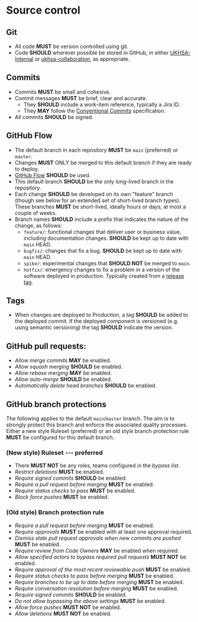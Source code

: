 # Source control

## Git

- All code **MUST** be version controlled using git.
- Code **SHOULD** wherever possible be stored in GitHub, in either [UKHSA-Internal](https://github.com/UKHSA-Internal) or [ukhsa-collaboration](https://github.com/ukhsa-collaboration), as appropriate.

## Commits

- Commits **MUST** be small and cohesive.
- Commit messages **MUST** be brief, clear and accurate.
  - They **SHOULD** include a work-item reference, typically a Jira ID.
  - They **MAY** follow the [Conventional Commits](https://www.conventionalcommits.org/) specification.
- All commits **SHOULD** be signed.

## GitHub Flow

- The default branch in each repository **MUST** be `main` (preferred) or `master`.
- Changes **MUST** ONLY be merged to this default branch if they are ready to deploy.
- [GitHub Flow](https://docs.github.com/en/get-started/using-github/github-flow) **SHOULD** be used.
- This default branch **SHOULD** be the only long-lived branch in the repository.
- Each change **SHOULD** be developed on its own "feature" branch (though see below for an extended set of short-lived branch types). These branches **MUST** be short-lived, ideally hours or days, at most a couple of weeks.
- Branch names **SHOULD** include a prefix that indicates the nature of the change, as follows:
  - `feature/`: functional changes that deliver user or business value, including documentation changes. **SHOULD** be kept up to date with `main` HEAD.
  - `bugfix/`: changes that fix a bug. **SHOULD** be kept up to date with `main` HEAD.
  - `spike/`: experimental changes that **SHOULD NOT** be merged to `main`.
  - `hotfix/`: emergency changes to fix a problem in a version of the software deployed in production. Typically created from a [release tag](#tags).

## Tags

- When changes are deployed to Production, a tag **SHOULD** be added to the deployed commit. If the deployed component is versioned (e.g. using semantic versioning) the tag **SHOULD** indicate the version.

## GitHub pull requests:

- _Allow merge commits_ **MAY** be enabled.
- _Allow squash merging_ **SHOULD** be enabled.
- _Allow rebase merging_ **MAY** be enabled.
- _Allow auto-merge_ **SHOULD** be enabled.
- _Automatically delete head branches_ **SHOULD** be enabled.

## GitHub branch protections

The following applies to the default `main`/`master` branch. The aim is to strongly protect this branch and enforce the associated quality processes. Either a new style Ruleset (preferred) or an old style branch protection rule **MUST** be configured for this default branch.

### (New style) Ruleset --- preferred

- There **MUST NOT** be any roles, teams configured in the _bypass list_.
- _Restrict deletions_ **MUST** be enabled.
- _Require signed commits_ **SHOULD** be enabled.
- _Require a pull request before merging_ **MUST** be enabled.
- _Require status checks to pass_ **MUST** be enabled.
- _Block force pushes_ **MUST** be enabled.

### (Old style) Branch protection rule

- _Require a pull request before merging_ **MUST** be enabled.
- _Require approvals_ **MUST** be enabled with at least one approval required.
- _Dismiss stale pull request approvals when new commits are pushed_ **MUST** be enabled.
- _Require review from Code Owners_ **MAY** be enabled when required.
- _Allow specified actors to bypass required pull requests_ **MUST NOT** be enabled.
- _Require approval of the most recent reviewable push_ **MUST** be enabled.
- _Require status checks to pass before merging_ **MUST** be enabled.
- _Require branches to be up to date before merging_ **MUST** be enabled.
- _Require conversation resolution before merging_ **MUST** be enabled.
- _Require signed commits_ **SHOULD** be enabled.
- _Do not allow bypassing the above settings_ **MUST** be enabled.
- _Allow force pushes_ **MUST NOT** be enabled.
- _Allow deletions_ **MUST NOT** be enabled.
